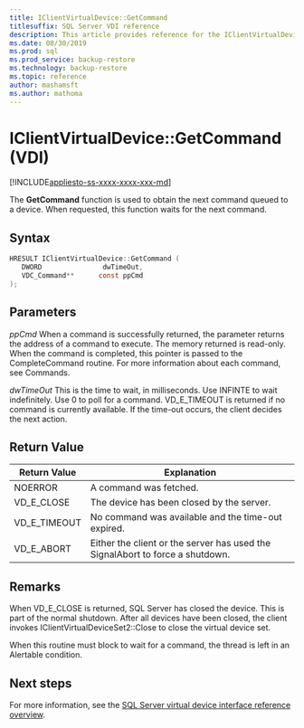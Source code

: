 ```yaml
---
title: IClientVirtualDevice::GetCommand
titlesuffix: SQL Server VDI reference
description: This article provides reference for the IClientVirtualDevice::GetCommand command.
ms.date: 08/30/2019
ms.prod: sql
ms.prod_service: backup-restore
ms.technology: backup-restore
ms.topic: reference
author: mashamsft
ms.author: mathoma
---
```


# IClientVirtualDevice::GetCommand (VDI)

[!INCLUDE[appliesto-ss-xxxx-xxxx-xxx-md](../../../includes/applies-to-version/_ssnoversion.md)]

The **GetCommand** function is used to obtain the next command queued to a device. When requested, this function waits for the next command.

## Syntax

```c
HRESULT IClientVirtualDevice::GetCommand (
   DWORD               dwTimeOut,
   VDC_Command**      const ppCmd
);
```

## Parameters

*ppCmd*
   When a command is successfully returned, the parameter returns the address of a command to execute. The memory returned is read-only. When the command is completed, this pointer is passed to the CompleteCommand routine. For more information about each command, see Commands.

*dwTimeOut*
   This is the time to wait, in milliseconds. Use INFINTE to wait indefinitely. Use 0 to poll for a command. VD_E_TIMEOUT is returned if no command is currently available. If the time-out occurs, the client decides the next action.

## Return Value

|Return Value | Explanation |
|---|---|
| NOERROR | A command was fetched. |
| VD_E_CLOSE | The device has been closed by the server. |
| VD_E_TIMEOUT | No command was available and the time-out expired. |
| VD_E_ABORT | Either the client or the server has used the SignalAbort to force a shutdown. |

## Remarks

When VD_E_CLOSE is returned, SQL Server has closed the device. This is part of the normal shutdown. After all devices have been closed, the client invokes IClientVirtualDeviceSet2::Close to close the virtual device set.

When this routine must block to wait for a command, the thread is left in an Alertable condition.

## Next steps

For more information, see the [SQL Server virtual device interface reference overview](reference-virtual-device-interface.md).